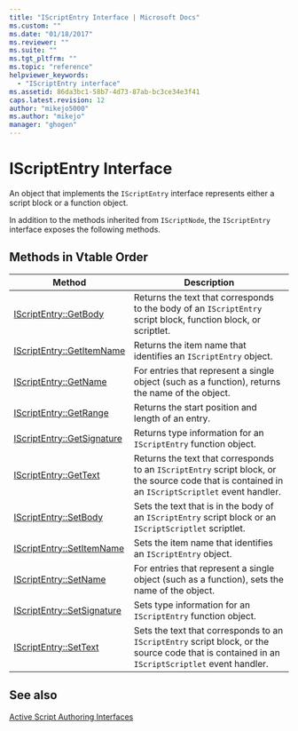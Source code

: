 ```yaml
---
title: "IScriptEntry Interface | Microsoft Docs"
ms.custom: ""
ms.date: "01/18/2017"
ms.reviewer: ""
ms.suite: ""
ms.tgt_pltfrm: ""
ms.topic: "reference"
helpviewer_keywords: 
  - "IScriptEntry interface"
ms.assetid: 86da3bc1-58b7-4d73-87ab-bc3ce34e3f41
caps.latest.revision: 12
author: "mikejo5000"
ms.author: "mikejo"
manager: "ghogen"
---
```

# IScriptEntry Interface
An object that implements the `IScriptEntry` interface represents either a script block or a function object.  
  
 In addition to the methods inherited from `IScriptNode`, the `IScriptEntry` interface exposes the following methods.  
  
## Methods in Vtable Order  
  
|Method|Description|  
|------------|-----------------|  
|[IScriptEntry::GetBody](../../winscript/reference/iscriptentry-getbody.md)|Returns the text that corresponds to the body of an `IScriptEntry` script block, function block, or scriptlet.|  
|[IScriptEntry::GetItemName](../../winscript/reference/iscriptentry-getitemname.md)|Returns the item name that identifies an `IScriptEntry` object.|  
|[IScriptEntry::GetName](../../winscript/reference/iscriptentry-getname.md)|For entries that represent a single object (such as a function), returns the name of the object.|  
|[IScriptEntry::GetRange](../../winscript/reference/iscriptentry-getrange.md)|Returns the start position and length of an entry.|  
|[IScriptEntry::GetSignature](../../winscript/reference/iscriptentry-getsignature.md)|Returns type information for an `IScriptEntry` function object.|  
|[IScriptEntry::GetText](../../winscript/reference/iscriptentry-gettext.md)|Returns the text that corresponds to an `IScriptEntry` script block, or the source code that is contained in an `IScriptScriptlet` event handler.|  
|[IScriptEntry::SetBody](../../winscript/reference/iscriptentry-setbody.md)|Sets the text that is in the body of an `IScriptEntry` script block or an `IScriptScriptlet` scriptlet.|  
|[IScriptEntry::SetItemName](../../winscript/reference/iscriptentry-setitemname.md)|Sets the item name that identifies an `IScriptEntry` object.|  
|[IScriptEntry::SetName](../../winscript/reference/iscriptentry-setname.md)|For entries that represent a single object (such as a function), sets the name of the object.|  
|[IScriptEntry::SetSignature](../../winscript/reference/iscriptentry-setsignature.md)|Sets type information for an `IScriptEntry` function object.|  
|[IScriptEntry::SetText](../../winscript/reference/iscriptentry-settext.md)|Sets the text that corresponds to an `IScriptEntry` script block, or the source code that is contained in an `IScriptScriptlet` event handler.|  
  
## See also  
 [Active Script Authoring Interfaces](../../winscript/reference/active-script-authoring-interfaces.md)